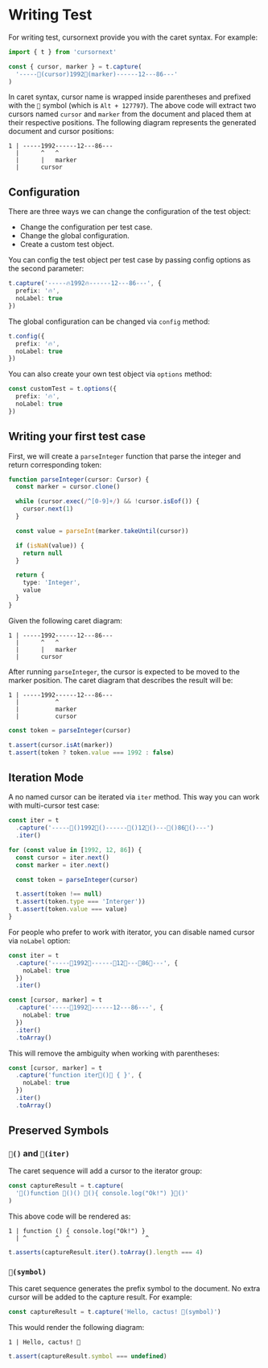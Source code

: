 # Writing Test

For writing test, cursornext provide you with the caret syntax. For example:

```ts
import { t } from 'cursornext'

const { cursor, marker } = t.capture(
  '-----🌵(cursor)1992🌵(marker)------12---86---'
)
```

In caret syntax, cursor name is wrapped inside parentheses and prefixed with the `🌵` symbol (which is `Alt + 127797`). The above code will extract two cursors named `cursor` and `marker` from the document and placed them at their respective positions. The following diagram represents the generated document and cursor positions:

```
1 | -----1992------12---86---
  |      ^   ^
  |      |   marker
  |      cursor
```

## Configuration

There are three ways we can change the configuration of the test object:

- Change the configuration per test case.
- Change the global configuration.
- Create a custom test object.

You can config the test object per test case by passing config options as the second parameter:

```ts
t.capture('-----🔥1992🔥------12---86---', {
  prefix: '🔥',
  noLabel: true
})
```

The global configuration can be changed via `config` method:

```ts
t.config({
  prefix: '🔥',
  noLabel: true
})
```

You can also create your own test object via `options` method:

```ts
const customTest = t.options({
  prefix: '🔥',
  noLabel: true
})
```

## Writing your first test case

First, we will create a `parseInteger` function that parse the integer and return corresponding token:

```ts
function parseInteger(cursor: Cursor) {
  const marker = cursor.clone()

  while (cursor.exec(/^[0-9]+/) && !cursor.isEof()) {
    cursor.next(1)
  }

  const value = parseInt(marker.takeUntil(cursor))

  if (isNaN(value)) {
    return null
  }

  return {
    type: 'Integer',
    value
  }
}
```

Given the following caret diagram:

```
1 | -----1992------12---86---
  |      ^   ^
  |      |   marker
  |      cursor
```

After running `parseInteger`, the cursor is expected to be moved to the marker position. The caret diagram that describes the result will be:

```
1 | -----1992------12---86---
  |          ^
  |          marker
  |          cursor
```

```ts
const token = parseInteger(cursor)

t.assert(cursor.isAt(marker))
t.assert(token ? token.value === 1992 : false)
```

## Iteration Mode

A no named cursor can be iterated via `iter` method. This way you can work with multi-cursor test case:

```ts
const iter = t
  .capture('-----🌵()1992🌵()------🌵()12🌵()---🌵()86🌵()---')
  .iter()

for (const value in [1992, 12, 86]) {
  const cursor = iter.next()
  const marker = iter.next()

  const token = parseInteger(cursor)

  t.assert(token !== null)
  t.assert(token.type === 'Interger'))
  t.assert(token.value === value)
}
```

For people who prefer to work with iterator, you can disable named cursor via `noLabel` option:

```ts
const iter = t
  .capture('-----🌵1992🌵------🌵12🌵---🌵86🌵---', {
    noLabel: true
  })
  .iter()
```

```ts
const [cursor, marker] = t
  .capture('-----🌵1992🌵------12---86---', {
    noLabel: true
  })
  .iter()
  .toArray()
```

This will remove the ambiguity when working with parentheses:

```ts
const [cursor, marker] = t
  .capture('function iter🌵()🌵 { }', {
    noLabel: true
  })
  .iter()
  .toArray()
```

## Preserved Symbols

### `🌵()` and `🌵(iter)`

The caret sequence will add a cursor to the iterator group:

```ts
const captureResult = t.capture(
  '🌵()function 🌵()() 🌵(){ console.log("Ok!") }🌵()'
)
```

This above code will be rendered as:

```
1 | function () { console.log("Ok!") }
  | ^        ^  ^                     ^
```

```ts
t.asserts(captureResult.iter().toArray().length === 4)
```

### `🌵(symbol)`

This caret sequence generates the prefix symbol to the document. No extra cursor will be added to the capture result. For example:

```ts
const captureResult = t.capture('Hello, cactus! 🌵(symbol)')
```

This would render the following diagram:

```
1 | Hello, cactus! 🌵
```

```ts
t.assert(captureResult.symbol === undefined)
```
